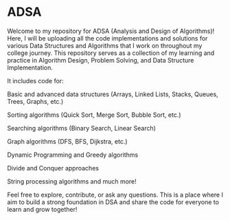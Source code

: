 # ADSA
Welcome to my repository for ADSA (Analysis and Design of Algorithms)! Here, I will be uploading all the code implementations and solutions for various Data Structures and Algorithms that I work on throughout my college journey. This repository serves as a collection of my learning and practice in Algorithm Design, Problem Solving, and Data Structure Implementation.

It includes code for:

Basic and advanced data structures (Arrays, Linked Lists, Stacks, Queues, Trees, Graphs, etc.)

Sorting algorithms (Quick Sort, Merge Sort, Bubble Sort, etc.)

Searching algorithms (Binary Search, Linear Search)

Graph algorithms (DFS, BFS, Dijkstra, etc.)

Dynamic Programming and Greedy algorithms

Divide and Conquer approaches

String processing algorithms and much more!

Feel free to explore, contribute, or ask any questions. This is a place where I aim to build a strong foundation in DSA and share the code for everyone to learn and grow together!


